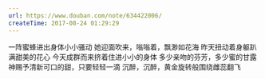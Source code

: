 ```yaml
---
url: https://www.douban.com/note/634422006/
createTime: 2017-08-24 01:29:29
---
```


一阵蜜蜂进出身体小小骚动
她迎面吹来，嗡嗡着，飘渺如花海
昨天扭动着身躯趴满甜美的花心
今天成群而来挤着住进小小的身体
多少亲吻的芬芳，多少蜜的甘露
神赐予清新可口的甜，只要轻轻一滴
沉醉，沉醉，黄金旋转般围绕雌蕊翻飞